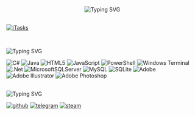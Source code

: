 <div align="center"><img src="https://readme-typing-svg.herokuapp.com?font=Play&weight=50&size=36&duration=2500&pause=2000&color=c41745&center=true&random=false&width=200&height=60&lines=Greedeks" alt="Typing SVG" /></div></br>

<div align="left">
  
[![iTasks](https://github-readme-stats.vercel.app/api/pin/?username=greedeks&repo=gtweak&border_color=c41745&bg_color=0D1117&title_color=c41745&text_color=c4174c&icon_color=c41745)](https://github.com/greedeks/gtweak)

</br><div align="left"><img src="https://readme-typing-svg.herokuapp.com?font=Play&weight=200&size=30&duration=2500&pause=2000&color=ffffff&background=FFFFFF00&width=320&height=40&lines=Languages+and+tools" alt="Typing SVG" /></div>

![C#](https://img.shields.io/badge/c%23-%23239120.svg?color=c41745&style=for-the-badge&logo=csharp&logoColor=white) 
![Java](https://img.shields.io/badge/java-%23ED8B00.svg?color=b00c32&style=for-the-badge&logo=openjdk&logoColor=white) 
![HTML5](https://img.shields.io/badge/html5-%23E34F26.svg?color=c41745&style=for-the-badge&logo=html5&logoColor=white) 
![JavaScript](https://img.shields.io/badge/javascript-%23323330.svg?color=b00c32&style=for-the-badge&logo=javascript&logoColor=white) 
![PowerShell](https://img.shields.io/badge/PowerShell-%235391FE.svg?color=c41745&style=for-the-badge&logo=powershell&logoColor=white) 
![Windows Terminal](https://img.shields.io/badge/Windows%20Terminal-%234D4D4D.svg?color=b00c32&style=for-the-badge&logo=windows-terminal&logoColor=white) 
![.Net](https://img.shields.io/badge/.NET-5C2D91?color=c41745&style=for-the-badge&logo=.net&logoColor=white) 
![MicrosoftSQLServer](https://img.shields.io/badge/Microsoft%20SQL%20Server-CC2927?color=b00c32&style=for-the-badge&logo=microsoft%20sql%20server&logoColor=white) 
![MySQL](https://img.shields.io/badge/mysql-4479A1.svg?color=c41745&style=for-the-badge&logo=mysql&logoColor=white) 
![SQLite](https://img.shields.io/badge/sqlite-%2307405e.svg?color=b00c32&style=for-the-badge&logo=sqlite&logoColor=white) 
![Adobe](https://img.shields.io/badge/adobe-%23FF0000.svg?color=c41745&style=for-the-badge&logo=adobe&logoColor=white) 
![Adobe Illustrator](https://img.shields.io/badge/adobe%20illustrator-%23FF9A00.svg?color=b00c32&style=for-the-badge&logo=adobe%20illustrator&logoColor=white) 
![Adobe Photoshop](https://img.shields.io/badge/adobe%20photoshop-%2331A8FF.svg?color=c41745&style=for-the-badge&logo=adobe%20photoshop&logoColor=white)
</div>

<br>

<div align="left"><img src="https://readme-typing-svg.herokuapp.com?font=Play&weight=200&size=30&duration=2500&pause=2000&color=ffffff&background=FFFFFF00&width=150&height=40&lines=Contacts" alt="Typing SVG" /></div>

[![github](https://img.shields.io/badge/Github-gray?style=for-the-badge&logo=github&logoColor=white)](https://github.com/Greedeks)
[![telegram](https://img.shields.io/badge/Telegram-1DA1F2?style=for-the-badge&logo=telegram&logoColor=white)](https://t.me/Greedeks)
[![steam](https://img.shields.io/badge/STEAM-042430?style=for-the-badge&logo=steam&logoColor=white)](https://steamcommunity.com/id/greedeks/)


